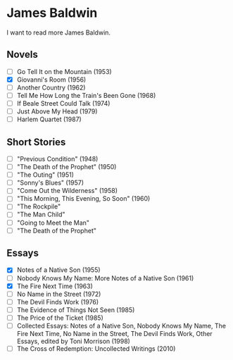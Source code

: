 # James Baldwin

I want to read more James Baldwin.

## Novels

- [ ] Go Tell It on the Mountain (1953)
- [x] Giovanni's Room (1956)
- [ ] Another Country (1962)
- [ ] Tell Me How Long the Train's Been Gone (1968)
- [ ] If Beale Street Could Talk (1974)
- [ ] Just Above My Head (1979)
- [ ] Harlem Quartet (1987)

## Short Stories

- [ ] "Previous Condition" (1948)
- [ ] "The Death of the Prophet" (1950)
- [ ] "The Outing" (1951)
- [ ] "Sonny's Blues" (1957)
- [ ] "Come Out the Wilderness" (1958)
- [ ] "This Morning, This Evening, So Soon" (1960)
- [ ] "The Rockpile"
- [ ] "The Man Child"
- [ ] "Going to Meet the Man"
- [ ] "The Death of the Prophet"

## Essays

- [x] Notes of a Native Son (1955)
- [ ] Nobody Knows My Name: More Notes of a Native Son (1961)
- [x] The Fire Next Time (1963)
- [ ] No Name in the Street (1972)
- [ ] The Devil Finds Work (1976)
- [ ] The Evidence of Things Not Seen (1985)
- [ ] The Price of the Ticket (1985)
- [ ] Collected Essays: Notes of a Native Son, Nobody Knows My Name, The Fire Next Time, No Name in the Street, The Devil Finds Work, Other Essays, edited by Toni Morrison (1998)
- [ ] The Cross of Redemption: Uncollected Writings (2010)
